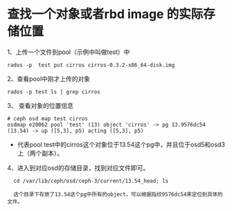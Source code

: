查找一个对象或者rbd image 的实际存储位置
===

1、上传一个文件到pool（示例中叫做test）中
```
rados -p  test put cirros cirros-0.3.2-x86_64-disk.img
```

2、查看pool中刚才上传的对象
```
rados -p test ls | grep cirros
```

3、 查看对象的位置信息
```
# ceph osd map test cirros
osdmap e20062 pool 'test' (13) object 'cirros' -> pg 13.9576dc54 (13.54) -> up ([5,3], p5) acting ([5,3], p5)
```
- 代表pool test中的cirros这个对象位于13.54这个pg中，并且位于osd5和osd3上（两个副本）。

4、进入到对应osd的存储目录，找到对应文件即可。

      cd /var/lib/ceph/osd/ceph-3/current/13.54_head; ls

      这个目录下存放了13.54这个pg中所有的object，可以根据指纹9576dc54来定位到具体的文件。
